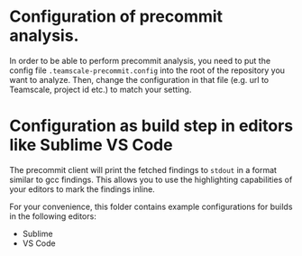 # Configuration of precommit analysis.

In order to be able to perform precommit analysis, you need to put the config file `.teamscale-precommit.config`
into the root of the repository you want to analyze.
Then, change the configuration in that file (e.g. url to Teamscale, project id etc.) to match your setting.

# Configuration as build step in editors like Sublime VS Code

The precommit client will print the fetched findings to `stdout` in a format similar to gcc findings.
This allows you to use the highlighting capabilities of your editors to mark the findings inline.

For your convenience, this folder contains example configurations for builds in the following editors:

- Sublime
- VS Code
